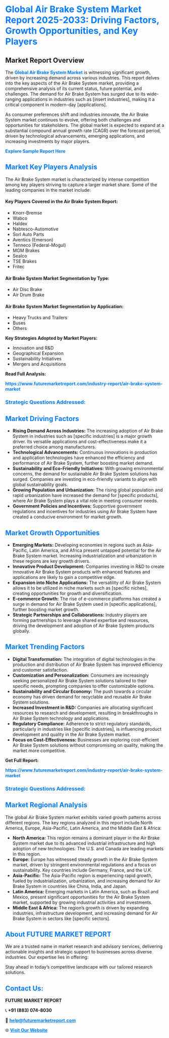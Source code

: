 <h1 style="color: #007BFF;">Global Air Brake System Market Report 2025-2033: Driving Factors, Growth Opportunities, and Key Players</h1>

<section id="overview">
<h2>Market Report Overview</h2>
<p>The <a href="https://www.futuremarketreport.com/industry-report/air-brake-system-market" style="color: #007BFF; text-decoration: none;"><strong>Global Air Brake System Market</strong></a> is witnessing significant growth, driven by increasing demand across various industries. This report delves into the key aspects of the Air Brake System market, providing a comprehensive analysis of its current status, future potential, and challenges. The demand for Air Brake System has surged due to its wide-ranging applications in industries such as [insert industries], making it a critical component in modern-day [applications].</p>
<p>As consumer preferences shift and industries innovate, the Air Brake System market continues to evolve, offering both challenges and opportunities for stakeholders. The global market is expected to expand at a substantial compound annual growth rate (CAGR) over the forecast period, driven by technological advancements, emerging applications, and increasing investments by major players.</p>
</section>

<section id="overview">
<p><a href="https://www.futuremarketreport.com/request-sample/reportId=28329" style="color: #007BFF; text-decoration: none;"><strong>Explore Sample Report Here</strong></a></p>
</section>

<section id="key-players">
<h2 style="color: #007BFF;">Market Key Players Analysis</h2>
<p>The Air Brake System market is characterized by intense competition among key players striving to capture a larger market share. Some of the leading companies in the market include:</p>
<h4>Key Players Covered in the Air Brake System Report:</h4>
<ul><li>Knorr-Bremse</li><li>Wabco</li><li>Haldex</li><li>Nabtesco-Automotive</li><li>Sorl Auto Parts</li><li>Aventics (Emerson)</li><li>Tenneco (Federal-Mogul)</li><li>MGM Brakes</li><li>Sealco</li><li>TSE Brakes</li><li>Fritec</li></ul>
<h4>Air Brake System Market Segmentation by Type:</h4>
<ul><li>Air Disc Brake</li><li>Air Drum Brake</li></ul>

<h4>Air Brake System Market Segmentation by Application:</h4>
<ul><li>Heavy Trucks and Trailers</li><li>Buses</li><li>Others</li></ul>
<p><strong>Key Strategies Adopted by Market Players:</strong></p>
<ul>
<li>Innovation and R&D</li>
<li>Geographical Expansion</li>
<li>Sustainability Initiatives</li>
<li>Mergers and Acquisitions</li>
</ul>
</section>

<section>
<p><strong>Read Full Analysis: </strong></p><a href="https://www.futuremarketreport.com/industry-report/air-brake-system-market" style="color: #007BFF; text-decoration: none;"><strong>https://www.futuremarketreport.com/industry-report/air-brake-system-market</strong></a>
<h3 style="color: #007BFF;">Strategic Questions Addressed:</h3>
</section>

<section id="driving-factors">
<h2 style="color: #007BFF;">Market Driving Factors</h2>
<ul>
<li><strong>Rising Demand Across Industries:</strong> The increasing adoption of Air Brake System in industries such as [specific industries] is a major growth driver. Its versatile applications and cost-effectiveness make it a preferred choice among manufacturers.</li>
<li><strong>Technological Advancements:</strong> Continuous innovations in production and application technologies have enhanced the efficiency and performance of Air Brake System, further boosting market demand.</li>
<li><strong>Sustainability and Eco-Friendly Initiatives:</strong> With growing environmental concerns, the demand for sustainable Air Brake System solutions has surged. Companies are investing in eco-friendly variants to align with global sustainability goals.</li>
<li><strong>Growing Population and Urbanization:</strong> The rising global population and rapid urbanization have increased the demand for [specific products], where Air Brake System plays a vital role in meeting consumer needs.</li>
<li><strong>Government Policies and Incentives:</strong> Supportive government regulations and incentives for industries using Air Brake System have created a conducive environment for market growth.</li>
</ul>
</section>

<section id="growth-opportunities">
<h2 style="color: #007BFF;">Market Growth Opportunities</h2>
<ul>
<li><strong>Emerging Markets:</strong> Developing economies in regions such as Asia-Pacific, Latin America, and Africa present untapped potential for the Air Brake System market. Increasing industrialization and urbanization in these regions are key growth drivers.</li>
<li><strong>Innovative Product Development:</strong> Companies investing in R&D to create innovative Air Brake System products with enhanced features and applications are likely to gain a competitive edge.</li>
<li><strong>Expansion into Niche Applications:</strong> The versatility of Air Brake System allows it to be utilized in niche markets such as [specific niches], creating opportunities for growth and diversification.</li>
<li><strong>E-commerce Growth:</strong> The rise of e-commerce platforms has created a surge in demand for Air Brake System used in [specific applications], further boosting market growth.</li>
<li><strong>Strategic Partnerships and Collaborations:</strong> Industry players are forming partnerships to leverage shared expertise and resources, driving the development and adoption of Air Brake System products globally.</li>
</ul>
</section>

<section id="trending-factors">
<h2 style="color: #007BFF;">Market Trending Factors</h2>
<ul>
<li><strong>Digital Transformation:</strong> The integration of digital technologies in the production and distribution of Air Brake System has improved efficiency and customer satisfaction.</li>
<li><strong>Customization and Personalization:</strong> Consumers are increasingly seeking personalized Air Brake System solutions tailored to their specific needs, prompting companies to offer customizable options.</li>
<li><strong>Sustainability and Circular Economy:</strong> The push towards a circular economy has driven demand for recyclable and reusable Air Brake System solutions.</li>
<li><strong>Increased Investment in R&D:</strong> Companies are allocating significant resources to research and development, resulting in breakthroughs in Air Brake System technology and applications.</li>
<li><strong>Regulatory Compliance:</strong> Adherence to strict regulatory standards, particularly in industries like [specific industries], is influencing product development and quality in the Air Brake System market.</li>
<li><strong>Focus on Cost-Effectiveness:</strong> Businesses are exploring cost-efficient Air Brake System solutions without compromising on quality, making the market more competitive.</li>
</ul>
</section>

<section>
<p><strong>Get Full Report: </strong></p><a href="https://www.futuremarketreport.com/industry-report/air-brake-system-market" style="color: #007BFF; text-decoration: none;"><strong>https://www.futuremarketreport.com/industry-report/air-brake-system-market</strong></a>
<h3 style="color: #007BFF;">Strategic Questions Addressed:</h3>
</section>


<section id="regional-analysis">
<h2 style="color: #007BFF;">Market Regional Analysis</h2>
<p>The global Air Brake System market exhibits varied growth patterns across different regions. The key regions analyzed in this report include North America, Europe, Asia-Pacific, Latin America, and the Middle East & Africa:</p>
<ul>
<li><strong>North America:</strong> This region remains a dominant player in the Air Brake System market due to its advanced industrial infrastructure and high adoption of new technologies. The U.S. and Canada are leading markets in this region.</li>
<li><strong>Europe:</strong> Europe has witnessed steady growth in the Air Brake System market, driven by stringent environmental regulations and a focus on sustainability. Key countries include Germany, France, and the U.K.</li>
<li><strong>Asia-Pacific:</strong> The Asia-Pacific region is experiencing rapid growth, fueled by industrialization, urbanization, and increasing demand for Air Brake System in countries like China, India, and Japan.</li>
<li><strong>Latin America:</strong> Emerging markets in Latin America, such as Brazil and Mexico, present significant opportunities for the Air Brake System market, supported by growing industrial activities and investments.</li>
<li><strong>Middle East & Africa:</strong> The region’s growth is driven by expanding industries, infrastructure development, and increasing demand for Air Brake System in sectors like [specific sectors].</li>
</ul>
</section>

<footer>
<h2 style="color: #007BFF;">About FUTURE MARKET REPORT</h2>
<p>We are a trusted name in market research and advisory services, delivering actionable insights and strategic support to businesses across diverse industries. Our expertise lies in offering:</p>

<p>Stay ahead in today’s competitive landscape with our tailored research solutions.</p>

<h2 style="color: #007BFF;">Contact Us:</h2>
<p><strong>FUTURE MARKET REPORT</strong></p>
<p>📞 <strong>+91 (883) 074-8030</strong></p>
<p>📧 <strong><a href="mailto:help@futuremarketreport.com" style="color: #007BFF;">help@futuremarketreport.com</a></strong></p>
<p>🌐 <strong><a href="https://www.futuremarketreport.com/" style="color: #007BFF;">Visit Our Website</a></strong></p>
</footer>